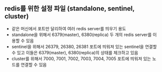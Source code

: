 ## redis를 위한 설정 파일 (standalone, sentinel, cluster)
- 같은 머신에서 포트만 달리하여 여러 redis server를 띄우기 용도
- standalone을 위해서 6379(master), 6380(replica) 두 개의 redis server를 이용할 수 있음
- sentinel을 위해서 26379, 26380, 26381 포트에 띄워져 있는 sentinel을 연결할 수 있고 이들은 6379(master), 6380(replica)의 상태를 체크하고 있음
- cluster를 위해서 7000, 7001, 7002, 7003, 7004, 7005 포트에 띄워져 있는 노드를 연결할 수 있음